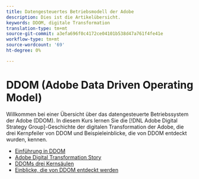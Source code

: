 ```yaml
---
title: Datengesteuertes Betriebsmodell der Adobe
description: Dies ist die Artikelübersicht.
keywords: DDOM, digitale Transformation
translation-type: tm+mt
source-git-commit: a3efa696f0c4172ce04101b538d47a761f4fe41e
workflow-type: tm+mt
source-wordcount: '69'
ht-degree: 0%

---
```



# DDOM (Adobe Data Driven Operating Model)

Willkommen bei einer Übersicht über das datengesteuerte Betriebssystem der Adobe (DDOM). In diesem Kurs lernen Sie die [!DNL Adobe Digital Strategy Group]-Geschichte der digitalen Transformation der Adobe, die drei Kernpfeiler von DDOM und Beispieleinblicke, die von DDOM entdeckt wurden, kennen.

* [Einführung in DDOM](ddom-introduction.md)
* [Adobe Digital Transformation Story](transformation-story.md)
* [DDOMs drei Kernsäulen](ddom-components.md)
* [Einblicke, die von DDOM entdeckt werden](ddom-insights.md)

<!--
This is the landing page of the user guide. It should be the first list item in the TOC.md file.

See other user landing pages to get ideas.
-->
